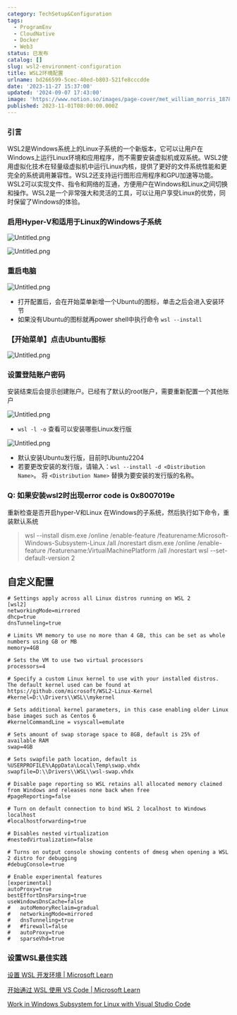 ```yaml
---
category: TechSetup&Configuration
tags:
  - ProgramEnv
  - CloudNative
  - Docker
  - Web3
status: 已发布
catalog: []
slug: wsl2-environment-configuration
title: WSL2环境配置
urlname: bd266599-5cec-40ed-b803-521fe8cccdde
date: '2023-11-27 15:37:00'
updated: '2024-09-07 17:43:00'
image: 'https://www.notion.so/images/page-cover/met_william_morris_1878.jpg'
published: 2023-11-01T08:00:00.000Z
---
```


### 引言


WSL2是Windows系统上的Linux子系统的一个新版本，它可以让用户在Windows上运行Linux环境和应用程序，而不需要安装虚拟机或双系统。WSL2使用虚拟化技术在轻量级虚拟机中运行Linux内核，提供了更好的文件系统性能和更完全的系统调用兼容性。WSL2还支持运行图形应用程序和GPU加速等功能。WSL2可以实现文件、指令和网络的互通，方便用户在Windows和Linux之间切换和操作。WSL2是一个非常强大和灵活的工具，可以让用户享受Linux的优势，同时保留了Windows的体验。


### 启用Hyper-V和适用于Linux的Windows子系统


![Untitled.png](https://prod-files-secure.s3.us-west-2.amazonaws.com/5d24fe63-e567-4804-86f9-9fdc62e13082/62efe4d1-37d6-4606-a7b8-34dcd63ff38a/Untitled.png?X-Amz-Algorithm=AWS4-HMAC-SHA256&X-Amz-Content-Sha256=UNSIGNED-PAYLOAD&X-Amz-Credential=ASIAZI2LB4667CXONWV2%2F20250413%2Fus-west-2%2Fs3%2Faws4_request&X-Amz-Date=20250413T213333Z&X-Amz-Expires=3600&X-Amz-Security-Token=IQoJb3JpZ2luX2VjEHwaCXVzLXdlc3QtMiJHMEUCIQC1dTV2W7crJZSNP36LR0CWJTRXWxOjOGMl9h4CGz9kjQIgamr2hx0Dy08tJupKIV0GanR%2FlAFh1EvPDOQM74ONoXoqiAQI9f%2F%2F%2F%2F%2F%2F%2F%2F%2F%2FARAAGgw2Mzc0MjMxODM4MDUiDBDtsEUXP251XYsdzyrcAyE7NJMf6hxFqD%2B40cSGUopF9ZhunyPkSN8x5y5gtDKXuAmMXQ0oSh746DvoFw%2Bo4%2FeEG7MaXs%2BUjS9HeVrg97InjIqitLLxqf5sR2EbpKZrHsXqaB3mCP5dege9BIMfJ%2Br9UGZs7qPays5PoKDmIFxNUIaoztpuCpaGyQ%2BawPsMGduBHwiRdsAv9USlijScSEggFZbz9m1CV%2FFsP4Cok2ZO1cyIqsltQmsK8fMzREIWNvwOMBb%2Fr0OM%2FiOREhgLvEIZcp9X7zS6gv0pMvjtGu%2BP7VRlQ8eWkdmrSVPZcxgENSQHq6AZc3bM9hP9MUbRwh7zjg6sgKdKm%2FBAcqcTyr8nwQk%2FnomJLIu7JcTPRgWT%2FSM6%2B0B%2Ba9uZ76eYL0XDYXNFuTzONyXb%2F6f299aE9crmCKOg2lNoxqgkvH0qTSpkbWSx%2BacmqXJw840JBjYS1M27ZT17L5GxG%2BuLVzPTVvswNhHHJvcIZjygBVNiLBy9s37JiXiHLqscfE60SlqZQJlarZItfnguwQO1TM6ppwFaVljJLxkYTn7c3895l0IqDbTppEAf7bdkRdi21fNDuJTHvq9VtCEPEkGDOSWNV0InhcDqM2Bchcd4SUAJ%2BvCputmlgHVyfnXrzpHEMJGu8L8GOqUBp098mbr1jrkMw5ysBt4wNfmZARSxsLFYcrU55Bn7k8e9C1UBcT%2B04KLzGBWcbINNsFEEJDthVkp%2FWrXkXZKMJQr5bWl5ItlExrAmC6Pzq%2BXd2l4qoMwwH9IuiyYlqy7uSIBUDfzcsb4wm0z1Rj264vjh40UwwUXEj1SPKvOLIguefmwzC2RzkrsLGNjvmYB3FIaK3LOPMn%2F5rkdI1ZGYkQB77Gsv&X-Amz-Signature=e4d6842f0a83dc65aab3d74a53451430ec95fdbfaac95c2d37e2cd1e5342d7b8&X-Amz-SignedHeaders=host&x-id=GetObject)


![Untitled.png](https://prod-files-secure.s3.us-west-2.amazonaws.com/5d24fe63-e567-4804-86f9-9fdc62e13082/74866fe6-9ce5-4055-94c5-4900f6f5ff8b/Untitled.png?X-Amz-Algorithm=AWS4-HMAC-SHA256&X-Amz-Content-Sha256=UNSIGNED-PAYLOAD&X-Amz-Credential=ASIAZI2LB4667CXONWV2%2F20250413%2Fus-west-2%2Fs3%2Faws4_request&X-Amz-Date=20250413T213333Z&X-Amz-Expires=3600&X-Amz-Security-Token=IQoJb3JpZ2luX2VjEHwaCXVzLXdlc3QtMiJHMEUCIQC1dTV2W7crJZSNP36LR0CWJTRXWxOjOGMl9h4CGz9kjQIgamr2hx0Dy08tJupKIV0GanR%2FlAFh1EvPDOQM74ONoXoqiAQI9f%2F%2F%2F%2F%2F%2F%2F%2F%2F%2FARAAGgw2Mzc0MjMxODM4MDUiDBDtsEUXP251XYsdzyrcAyE7NJMf6hxFqD%2B40cSGUopF9ZhunyPkSN8x5y5gtDKXuAmMXQ0oSh746DvoFw%2Bo4%2FeEG7MaXs%2BUjS9HeVrg97InjIqitLLxqf5sR2EbpKZrHsXqaB3mCP5dege9BIMfJ%2Br9UGZs7qPays5PoKDmIFxNUIaoztpuCpaGyQ%2BawPsMGduBHwiRdsAv9USlijScSEggFZbz9m1CV%2FFsP4Cok2ZO1cyIqsltQmsK8fMzREIWNvwOMBb%2Fr0OM%2FiOREhgLvEIZcp9X7zS6gv0pMvjtGu%2BP7VRlQ8eWkdmrSVPZcxgENSQHq6AZc3bM9hP9MUbRwh7zjg6sgKdKm%2FBAcqcTyr8nwQk%2FnomJLIu7JcTPRgWT%2FSM6%2B0B%2Ba9uZ76eYL0XDYXNFuTzONyXb%2F6f299aE9crmCKOg2lNoxqgkvH0qTSpkbWSx%2BacmqXJw840JBjYS1M27ZT17L5GxG%2BuLVzPTVvswNhHHJvcIZjygBVNiLBy9s37JiXiHLqscfE60SlqZQJlarZItfnguwQO1TM6ppwFaVljJLxkYTn7c3895l0IqDbTppEAf7bdkRdi21fNDuJTHvq9VtCEPEkGDOSWNV0InhcDqM2Bchcd4SUAJ%2BvCputmlgHVyfnXrzpHEMJGu8L8GOqUBp098mbr1jrkMw5ysBt4wNfmZARSxsLFYcrU55Bn7k8e9C1UBcT%2B04KLzGBWcbINNsFEEJDthVkp%2FWrXkXZKMJQr5bWl5ItlExrAmC6Pzq%2BXd2l4qoMwwH9IuiyYlqy7uSIBUDfzcsb4wm0z1Rj264vjh40UwwUXEj1SPKvOLIguefmwzC2RzkrsLGNjvmYB3FIaK3LOPMn%2F5rkdI1ZGYkQB77Gsv&X-Amz-Signature=0c1898821af383ea846ae68c270d22e395adae083f07876f216e6ce5761af32a&X-Amz-SignedHeaders=host&x-id=GetObject)


### 重启电脑


![Untitled.png](https://prod-files-secure.s3.us-west-2.amazonaws.com/5d24fe63-e567-4804-86f9-9fdc62e13082/ed8ca255-2fda-4c1b-9b1a-f1896300e8e7/Untitled.png?X-Amz-Algorithm=AWS4-HMAC-SHA256&X-Amz-Content-Sha256=UNSIGNED-PAYLOAD&X-Amz-Credential=ASIAZI2LB4667CXONWV2%2F20250413%2Fus-west-2%2Fs3%2Faws4_request&X-Amz-Date=20250413T213333Z&X-Amz-Expires=3600&X-Amz-Security-Token=IQoJb3JpZ2luX2VjEHwaCXVzLXdlc3QtMiJHMEUCIQC1dTV2W7crJZSNP36LR0CWJTRXWxOjOGMl9h4CGz9kjQIgamr2hx0Dy08tJupKIV0GanR%2FlAFh1EvPDOQM74ONoXoqiAQI9f%2F%2F%2F%2F%2F%2F%2F%2F%2F%2FARAAGgw2Mzc0MjMxODM4MDUiDBDtsEUXP251XYsdzyrcAyE7NJMf6hxFqD%2B40cSGUopF9ZhunyPkSN8x5y5gtDKXuAmMXQ0oSh746DvoFw%2Bo4%2FeEG7MaXs%2BUjS9HeVrg97InjIqitLLxqf5sR2EbpKZrHsXqaB3mCP5dege9BIMfJ%2Br9UGZs7qPays5PoKDmIFxNUIaoztpuCpaGyQ%2BawPsMGduBHwiRdsAv9USlijScSEggFZbz9m1CV%2FFsP4Cok2ZO1cyIqsltQmsK8fMzREIWNvwOMBb%2Fr0OM%2FiOREhgLvEIZcp9X7zS6gv0pMvjtGu%2BP7VRlQ8eWkdmrSVPZcxgENSQHq6AZc3bM9hP9MUbRwh7zjg6sgKdKm%2FBAcqcTyr8nwQk%2FnomJLIu7JcTPRgWT%2FSM6%2B0B%2Ba9uZ76eYL0XDYXNFuTzONyXb%2F6f299aE9crmCKOg2lNoxqgkvH0qTSpkbWSx%2BacmqXJw840JBjYS1M27ZT17L5GxG%2BuLVzPTVvswNhHHJvcIZjygBVNiLBy9s37JiXiHLqscfE60SlqZQJlarZItfnguwQO1TM6ppwFaVljJLxkYTn7c3895l0IqDbTppEAf7bdkRdi21fNDuJTHvq9VtCEPEkGDOSWNV0InhcDqM2Bchcd4SUAJ%2BvCputmlgHVyfnXrzpHEMJGu8L8GOqUBp098mbr1jrkMw5ysBt4wNfmZARSxsLFYcrU55Bn7k8e9C1UBcT%2B04KLzGBWcbINNsFEEJDthVkp%2FWrXkXZKMJQr5bWl5ItlExrAmC6Pzq%2BXd2l4qoMwwH9IuiyYlqy7uSIBUDfzcsb4wm0z1Rj264vjh40UwwUXEj1SPKvOLIguefmwzC2RzkrsLGNjvmYB3FIaK3LOPMn%2F5rkdI1ZGYkQB77Gsv&X-Amz-Signature=a2f4c8020ea1811e30529d2ae3629b718515f8cddd04d718e8b1580fa594befd&X-Amz-SignedHeaders=host&x-id=GetObject)

- 打开配置后，会在开始菜单新增一个Ubuntu的图标，单击之后会进入安装环节
- 如果没有Ubuntu的图标就再power shell中执行命令 `wsl --install`

### 【开始菜单】点击Ubuntu图标


![Untitled.png](https://prod-files-secure.s3.us-west-2.amazonaws.com/5d24fe63-e567-4804-86f9-9fdc62e13082/d7415a12-f453-43fe-a604-a208d85638a3/Untitled.png?X-Amz-Algorithm=AWS4-HMAC-SHA256&X-Amz-Content-Sha256=UNSIGNED-PAYLOAD&X-Amz-Credential=ASIAZI2LB4667CXONWV2%2F20250413%2Fus-west-2%2Fs3%2Faws4_request&X-Amz-Date=20250413T213333Z&X-Amz-Expires=3600&X-Amz-Security-Token=IQoJb3JpZ2luX2VjEHwaCXVzLXdlc3QtMiJHMEUCIQC1dTV2W7crJZSNP36LR0CWJTRXWxOjOGMl9h4CGz9kjQIgamr2hx0Dy08tJupKIV0GanR%2FlAFh1EvPDOQM74ONoXoqiAQI9f%2F%2F%2F%2F%2F%2F%2F%2F%2F%2FARAAGgw2Mzc0MjMxODM4MDUiDBDtsEUXP251XYsdzyrcAyE7NJMf6hxFqD%2B40cSGUopF9ZhunyPkSN8x5y5gtDKXuAmMXQ0oSh746DvoFw%2Bo4%2FeEG7MaXs%2BUjS9HeVrg97InjIqitLLxqf5sR2EbpKZrHsXqaB3mCP5dege9BIMfJ%2Br9UGZs7qPays5PoKDmIFxNUIaoztpuCpaGyQ%2BawPsMGduBHwiRdsAv9USlijScSEggFZbz9m1CV%2FFsP4Cok2ZO1cyIqsltQmsK8fMzREIWNvwOMBb%2Fr0OM%2FiOREhgLvEIZcp9X7zS6gv0pMvjtGu%2BP7VRlQ8eWkdmrSVPZcxgENSQHq6AZc3bM9hP9MUbRwh7zjg6sgKdKm%2FBAcqcTyr8nwQk%2FnomJLIu7JcTPRgWT%2FSM6%2B0B%2Ba9uZ76eYL0XDYXNFuTzONyXb%2F6f299aE9crmCKOg2lNoxqgkvH0qTSpkbWSx%2BacmqXJw840JBjYS1M27ZT17L5GxG%2BuLVzPTVvswNhHHJvcIZjygBVNiLBy9s37JiXiHLqscfE60SlqZQJlarZItfnguwQO1TM6ppwFaVljJLxkYTn7c3895l0IqDbTppEAf7bdkRdi21fNDuJTHvq9VtCEPEkGDOSWNV0InhcDqM2Bchcd4SUAJ%2BvCputmlgHVyfnXrzpHEMJGu8L8GOqUBp098mbr1jrkMw5ysBt4wNfmZARSxsLFYcrU55Bn7k8e9C1UBcT%2B04KLzGBWcbINNsFEEJDthVkp%2FWrXkXZKMJQr5bWl5ItlExrAmC6Pzq%2BXd2l4qoMwwH9IuiyYlqy7uSIBUDfzcsb4wm0z1Rj264vjh40UwwUXEj1SPKvOLIguefmwzC2RzkrsLGNjvmYB3FIaK3LOPMn%2F5rkdI1ZGYkQB77Gsv&X-Amz-Signature=ff5084fb42594cf80bcdd5e9175b980fdca43b964b5f9df0f565452d3f8103fa&X-Amz-SignedHeaders=host&x-id=GetObject)


### 设置登陆账户密码


安装结束后会提示创建账户。已经有了默认的root账户，需要重新配置一个其他账户


![Untitled.png](https://prod-files-secure.s3.us-west-2.amazonaws.com/5d24fe63-e567-4804-86f9-9fdc62e13082/bb38a6ce-031e-4122-9787-de509d2240bf/Untitled.png?X-Amz-Algorithm=AWS4-HMAC-SHA256&X-Amz-Content-Sha256=UNSIGNED-PAYLOAD&X-Amz-Credential=ASIAZI2LB4667CXONWV2%2F20250413%2Fus-west-2%2Fs3%2Faws4_request&X-Amz-Date=20250413T213333Z&X-Amz-Expires=3600&X-Amz-Security-Token=IQoJb3JpZ2luX2VjEHwaCXVzLXdlc3QtMiJHMEUCIQC1dTV2W7crJZSNP36LR0CWJTRXWxOjOGMl9h4CGz9kjQIgamr2hx0Dy08tJupKIV0GanR%2FlAFh1EvPDOQM74ONoXoqiAQI9f%2F%2F%2F%2F%2F%2F%2F%2F%2F%2FARAAGgw2Mzc0MjMxODM4MDUiDBDtsEUXP251XYsdzyrcAyE7NJMf6hxFqD%2B40cSGUopF9ZhunyPkSN8x5y5gtDKXuAmMXQ0oSh746DvoFw%2Bo4%2FeEG7MaXs%2BUjS9HeVrg97InjIqitLLxqf5sR2EbpKZrHsXqaB3mCP5dege9BIMfJ%2Br9UGZs7qPays5PoKDmIFxNUIaoztpuCpaGyQ%2BawPsMGduBHwiRdsAv9USlijScSEggFZbz9m1CV%2FFsP4Cok2ZO1cyIqsltQmsK8fMzREIWNvwOMBb%2Fr0OM%2FiOREhgLvEIZcp9X7zS6gv0pMvjtGu%2BP7VRlQ8eWkdmrSVPZcxgENSQHq6AZc3bM9hP9MUbRwh7zjg6sgKdKm%2FBAcqcTyr8nwQk%2FnomJLIu7JcTPRgWT%2FSM6%2B0B%2Ba9uZ76eYL0XDYXNFuTzONyXb%2F6f299aE9crmCKOg2lNoxqgkvH0qTSpkbWSx%2BacmqXJw840JBjYS1M27ZT17L5GxG%2BuLVzPTVvswNhHHJvcIZjygBVNiLBy9s37JiXiHLqscfE60SlqZQJlarZItfnguwQO1TM6ppwFaVljJLxkYTn7c3895l0IqDbTppEAf7bdkRdi21fNDuJTHvq9VtCEPEkGDOSWNV0InhcDqM2Bchcd4SUAJ%2BvCputmlgHVyfnXrzpHEMJGu8L8GOqUBp098mbr1jrkMw5ysBt4wNfmZARSxsLFYcrU55Bn7k8e9C1UBcT%2B04KLzGBWcbINNsFEEJDthVkp%2FWrXkXZKMJQr5bWl5ItlExrAmC6Pzq%2BXd2l4qoMwwH9IuiyYlqy7uSIBUDfzcsb4wm0z1Rj264vjh40UwwUXEj1SPKvOLIguefmwzC2RzkrsLGNjvmYB3FIaK3LOPMn%2F5rkdI1ZGYkQB77Gsv&X-Amz-Signature=39c82d32d40add4d0e525ee0717ee440f4c783a387c901b93479c0676fb3ce16&X-Amz-SignedHeaders=host&x-id=GetObject)

- `wsl -l -o` 查看可以安装哪些Linux发行版

![Untitled.png](https://prod-files-secure.s3.us-west-2.amazonaws.com/5d24fe63-e567-4804-86f9-9fdc62e13082/4b4e5e2f-4e13-4651-8884-559a62c38137/Untitled.png?X-Amz-Algorithm=AWS4-HMAC-SHA256&X-Amz-Content-Sha256=UNSIGNED-PAYLOAD&X-Amz-Credential=ASIAZI2LB4667CXONWV2%2F20250413%2Fus-west-2%2Fs3%2Faws4_request&X-Amz-Date=20250413T213333Z&X-Amz-Expires=3600&X-Amz-Security-Token=IQoJb3JpZ2luX2VjEHwaCXVzLXdlc3QtMiJHMEUCIQC1dTV2W7crJZSNP36LR0CWJTRXWxOjOGMl9h4CGz9kjQIgamr2hx0Dy08tJupKIV0GanR%2FlAFh1EvPDOQM74ONoXoqiAQI9f%2F%2F%2F%2F%2F%2F%2F%2F%2F%2FARAAGgw2Mzc0MjMxODM4MDUiDBDtsEUXP251XYsdzyrcAyE7NJMf6hxFqD%2B40cSGUopF9ZhunyPkSN8x5y5gtDKXuAmMXQ0oSh746DvoFw%2Bo4%2FeEG7MaXs%2BUjS9HeVrg97InjIqitLLxqf5sR2EbpKZrHsXqaB3mCP5dege9BIMfJ%2Br9UGZs7qPays5PoKDmIFxNUIaoztpuCpaGyQ%2BawPsMGduBHwiRdsAv9USlijScSEggFZbz9m1CV%2FFsP4Cok2ZO1cyIqsltQmsK8fMzREIWNvwOMBb%2Fr0OM%2FiOREhgLvEIZcp9X7zS6gv0pMvjtGu%2BP7VRlQ8eWkdmrSVPZcxgENSQHq6AZc3bM9hP9MUbRwh7zjg6sgKdKm%2FBAcqcTyr8nwQk%2FnomJLIu7JcTPRgWT%2FSM6%2B0B%2Ba9uZ76eYL0XDYXNFuTzONyXb%2F6f299aE9crmCKOg2lNoxqgkvH0qTSpkbWSx%2BacmqXJw840JBjYS1M27ZT17L5GxG%2BuLVzPTVvswNhHHJvcIZjygBVNiLBy9s37JiXiHLqscfE60SlqZQJlarZItfnguwQO1TM6ppwFaVljJLxkYTn7c3895l0IqDbTppEAf7bdkRdi21fNDuJTHvq9VtCEPEkGDOSWNV0InhcDqM2Bchcd4SUAJ%2BvCputmlgHVyfnXrzpHEMJGu8L8GOqUBp098mbr1jrkMw5ysBt4wNfmZARSxsLFYcrU55Bn7k8e9C1UBcT%2B04KLzGBWcbINNsFEEJDthVkp%2FWrXkXZKMJQr5bWl5ItlExrAmC6Pzq%2BXd2l4qoMwwH9IuiyYlqy7uSIBUDfzcsb4wm0z1Rj264vjh40UwwUXEj1SPKvOLIguefmwzC2RzkrsLGNjvmYB3FIaK3LOPMn%2F5rkdI1ZGYkQB77Gsv&X-Amz-Signature=4d4056a5ec297ef51db9f7baec948a596243894c44d9a493777dcc00b926d3d3&X-Amz-SignedHeaders=host&x-id=GetObject)

- 默认安装Ubuntu发行版，目前时Ubuntu2204
- 若要更改安装的发行版，请输入：`wsl --install -d <Distribution Name>`。 将 `<Distribution Name>` 替换为要安装的发行版的名称。

### Q: 如果安装wsl2时出现error code is 0x8007019e


重新检查是否开启hyper-V和Linux 在Windows的子系统，然后执行如下命令，重装默认系统

> wsl --install
> dism.exe /online /enable-feature /featurename:Microsoft-Windows-Subsystem-Linux /all /norestart
> dism.exe /online /enable-feature /featurename:VirtualMachinePlatform /all /norestart
> wsl --set-default-version 2

## 自定义配置


```shell
# Settings apply across all Linux distros running on WSL 2
[wsl2]
networkingMode=mirrored
dhcp=true
dnsTunneling=true

# Limits VM memory to use no more than 4 GB, this can be set as whole numbers using GB or MB
memory=4GB 

# Sets the VM to use two virtual processors
processors=4

# Specify a custom Linux kernel to use with your installed distros. The default kernel used can be found at https://github.com/microsoft/WSL2-Linux-Kernel
#kernel=D:\\Drivers\\WSL\\mykernel

# Sets additional kernel parameters, in this case enabling older Linux base images such as Centos 6
#kernelCommandLine = vsyscall=emulate

# Sets amount of swap storage space to 8GB, default is 25% of available RAM
swap=4GB

# Sets swapfile path location, default is %USERPROFILE%\AppData\Local\Temp\swap.vhdx
swapfile=D:\\Drivers\\WSL\\wsl-swap.vhdx

# Disable page reporting so WSL retains all allocated memory claimed from Windows and releases none back when free
#pageReporting=false

# Turn on default connection to bind WSL 2 localhost to Windows localhost
#localhostforwarding=true

# Disables nested virtualization
#nestedVirtualization=false

# Turns on output console showing contents of dmesg when opening a WSL 2 distro for debugging
#debugConsole=true

# Enable experimental features
[experimental]
autoProxy=true
bestEffortDnsParsing=true
useWindowsDnsCache=false
#   autoMemoryReclaim=gradual
#   networkingMode=mirrored
#   dnsTunneling=true
#   #firewall=false
#   autoProxy=true
#   sparseVhd=true
```


### 设置WSL最佳实践


[设置 WSL 开发环境 | Microsoft Learn](https://learn.microsoft.com/zh-cn/windows/wsl/setup/environment#set-up-your-linux-username-and-password)


[开始通过 WSL 使用 VS Code | Microsoft Learn](https://learn.microsoft.com/zh-cn/windows/wsl/tutorials/wsl-vscode)


[Work in Windows Subsystem for Linux with Visual Studio Code](https://code.visualstudio.com/docs/remote/wsl-tutorial)

